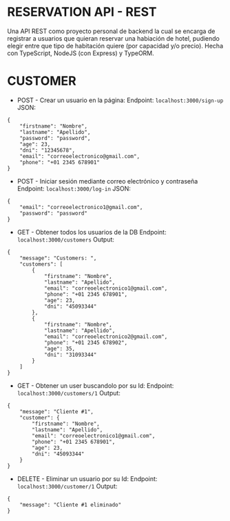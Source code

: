 # RESERVATION API - REST
Una API REST como proyecto personal de backend la cual se encarga de registrar a usuarios que quieran reservar una habiación de hotel, pudiendo elegir entre que tipo de habitación quiere (por capacidad y/o precio).
Hecha con TypeScript, NodeJS (con Express) y TypeORM.

# CUSTOMER
- POST - Crear un usuario en la página:
Endpoint: ```localhost:3000/sign-up```
JSON: 
```
{
    "firstname": "Nombre",
    "lastname": "Apellido",
    "password": "password",
    "age": 23,
    "dni": "12345678",
    "email": "correoelectronico@gmail.com",
    "phone": "+01 2345 678901"
}
```

- POST - Iniciar sesión mediante correo electrónico y contraseña
Endpoint: ```localhost:3000/log-in```
JSON: 
```
{
    "email": "correoelectronico1@gmail.com",
    "password": "password"
}
```

- GET - Obtener todos los usuarios de la DB
Endpoint: ```localhost:3000/customers```
Output: 
```
{
    "message": "Customers: ",
    "customers": [
        {
            "firstname": "Nombre",
            "lastname": "Apellido",
            "email": "correoelectronico1@gmail.com",
            "phone": "+01 2345 678901",
            "age": 23,
            "dni": "45093344"
        },
        {
            "firstname": "Nombre",
            "lastname": "Apellido",
            "email": "correoelectronico2@gmail.com",
            "phone": "+01 2345 678902",
            "age": 35,
            "dni": "31093344"
        }
    ]
}
```

- GET - Obtener un user buscandolo por su Id:
Endpoint: ```localhost:3000/customers/1```
Output: 
```
{
    "message": "Cliente #1",
    "customer": {
        "firstname": "Nombre",
        "lastname": "Apellido",
        "email": "correoelectronico1@gmail.com",
        "phone": "+01 2345 678901",
        "age": 23,
        "dni": "45093344"
    }
}
```

- DELETE - Eliminar un usuario por su Id:
Endpoint: ```localhost:3000/customer/1```
Output: 
```
{
    "message": "Cliente #1 eliminado"
}
```
